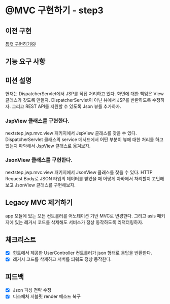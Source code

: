 # @MVC 구현하기 - step3

## 이전 구현

[톰캣 구현하기🐱](https://github.com/BETTERFUTURE4/jwp-dashboard-http)

## 기능 요구 사항

## 미션 설명

현재는 DispatcherServlet에서 JSP를 직접 처리하고 있다.
화면에 대한 책임은 View 클래스가 갖도록 만들자.
DispatcherServlet이 아닌 뷰에서 JSP를 반환하도록 수정하자.
그리고 REST API를 지원할 수 있도록 Json 뷰를 추가하자.

### JspView 클래스를 구현한다.

nextstep.jwp.mvc.view 패키지에서 JspView 클래스를 찾을 수 있다.
DispatcherServlet 클래스의 service 메서드에서 어떤 부분이 뷰에 대한 처리를 하고 있는지 파악해서 JspView 클래스로 옮겨보자.


### JsonView 클래스를 구현한다.

nextstep.jwp.mvc.view 패키지에서 JsonView 클래스를 찾을 수 있다.
HTTP Request Body로 JSON 타입의 데이터를 받았을 때 어떻게 자바에서 처리할지 고민해보고 JsonView 클래스를 구현해보자.

## Legacy MVC 제거하기

app 모듈에 있는 모든 컨트롤러를 어노테이션 기반 MVC로 변경한다.
그리고 asis 패키지에 있는 레거시 코드를 삭제해도 서비스가 정상 동작하도록 리팩터링하자.

## 체크리스트

- [x] 힌트에서 제공한 UserController 컨트롤러가 json 형태로 응답을 반환한다.
- [x] 레거시 코드를 삭제하고 서버를 띄워도 정상 동작한다.

## 피드백

- [x] Json 파싱 전략 수정
- [x] 디스패처 서블릿 render 메소드 복구
